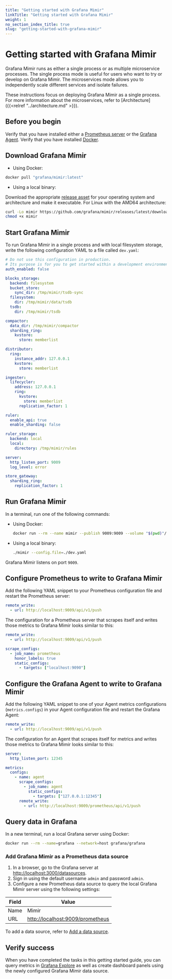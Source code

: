 ```yaml
---
title: "Getting started with Grafana Mimir"
linkTitle: "Getting started with Grafana Mimir"
weight: 1
no_section_index_title: true
slug: "getting-started-with-grafana-mimir"
---
```


# Getting started with Grafana Mimir

Grafana Mimir runs as either a single process or as multiple microservice processes.
The single process mode is useful for users who want to try or develop on Grafana Mimir.
The microservices mode allows you to independently scale different services and isolate failures.

These instructions focus on deploying Grafana Mimir as a single process.
For more information about the microservices, refer to [Architecture]({{<relref "../architecture.md" >}}).

## Before you begin

Verify that you have installed either a [Prometheus server](https://prometheus.io/docs/prometheus/latest/installation/)
or the [Grafana Agent](https://github.com/grafana/agent/releases/latest).
Verify that you have installed [Docker](https://docs.docker.com/engine/install/).

## Download Grafana Mimir

- Using Docker:

```bash
docker pull "grafana/mimir:latest"
```

- Using a local binary:

Download the appropriate [release asset](https://github.com/grafana/mimir/releases/latest) for your operating system and architecture and make it executable.
For Linux with the AMD64 architecture:

```bash
curl -Lo mimir https://github.com/grafana/mimir/releases/latest/download/mimir-linux-amd64
chmod +x mimir
```

## Start Grafana Mimir

To run Grafana Mimir in a single process and with local filesystem storage, write the following configuration YAML to a file called `dev.yaml`:

```yaml
# Do not use this configuration in production.
# Its purpose is for you to get started within a development environment.
auth_enabled: false

blocks_storage:
  backend: filesystem
  bucket_store:
    sync_dir: /tmp/mimir/tsdb-sync
  filesystem:
    dir: /tmp/mimir/data/tsdb
  tsdb:
    dir: /tmp/mimir/tsdb

compactor:
  data_dir: /tmp/mimir/compactor
  sharding_ring:
    kvstore:
      store: memberlist

distributor:
  ring:
    instance_addr: 127.0.0.1
    kvstore:
      store: memberlist

ingester:
  lifecycler:
    address: 127.0.0.1
    ring:
      kvstore:
        store: memberlist
      replication_factor: 1

ruler:
  enable_api: true
  enable_sharding: false

ruler_storage:
  backend: local
  local:
    directory: /tmp/mimir/rules

server:
  http_listen_port: 9009
  log_level: error

store_gateway:
  sharding_ring:
    replication_factor: 1
```

## Run Grafana Mimir

In a terminal, run one of the following commands:

- Using Docker:

  ```bash
  docker run --rm --name mimir --publish 9009:9009 --volume "$(pwd)"/dev.yaml:/etc/mimir/dev.yaml "grafana/mimir:${MIMIR_LATEST}" --config.file=/etc/mimir/dev.yaml
  ```

- Using a local binary:

  ```bash
  ./mimir --config.file=./dev.yaml
  ```

Grafana Mimir listens on port `9009`.

## Configure Prometheus to write to Grafana Mimir

Add the following YAML snippet to your Prometheus configuration file and restart the Prometheus server:

```yaml
remote_write:
  - url: http://localhost:9009/api/v1/push
```

The configuration for a Prometheus server that scrapes itself and writes those metrics to Grafana Mimir looks similar to this:

```yaml
remote_write:
  - url: http://localhost:9009/api/v1/push

scrape_configs:
  - job_name: prometheus
    honor_labels: true
    static_configs:
      - targets: ["localhost:9090"]
```

## Configure the Grafana Agent to write to Grafana Mimir

Add the following YAML snippet to one of your Agent metrics configurations (`metrics.configs`) in your Agent configuration file and restart the Grafana Agent:

```yaml
remote_write:
  - url: http://localhost:9009/api/v1/push
```

The configuration for an Agent that scrapes itself for metrics and writes those metrics to Grafana Mimir looks similar to this:

```yaml
server:
  http_listen_port: 12345

metrics:
  configs:
    - name: agent
      scrape_configs:
        - job_name: agent
          static_configs:
            - targets: ["127.0.0.1:12345"]
      remote_write:
        - url: http://localhost:9009/prometheus/api/v1/push
```

## Query data in Grafana

In a new terminal, run a local Grafana server using Docker:

```bash
docker run --rm --name=grafana --network=host grafana/grafana
```

### Add Grafana Mimir as a Prometheus data source

1. In a browser, go to the Grafana server at [http://localhost:3000/datasources](http://localhost:3000/datasources).
1. Sign in using the default username `admin` and password `admin`.
1. Configure a new Prometheus data source to query the local Grafana Mimir server using the following settings:

| Field | Value                                                                |
| ----- | -------------------------------------------------------------------- |
| Name  | Mimir                                                                |
| URL   | [http://localhost:9009/prometheus](http://localhost:9009/prometheus) |

To add a data source, refer to [Add a data source](https://grafana.com/docs/grafana/latest/datasources/add-a-data-source/).

## Verify success

When you have completed the tasks in this getting started guide, you can query metrics in [Grafana Explore](https://grafana.com/docs/grafana/latest/explore/)
as well as create dashboard panels using the newly configured Grafana Mimir data source.
